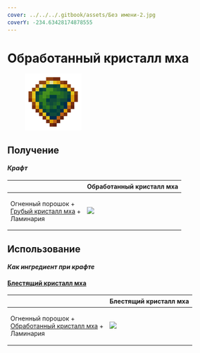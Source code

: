```yaml
---
cover: ../../../.gitbook/assets/Без имени-2.jpg
coverY: -234.63428174878555
---
```


# Обработанный кристалл мха

<figure><img src="../../../.gitbook/assets/moss_gem_2_128.png" alt=""><figcaption></figcaption></figure>

## Получение

#### _Крафт_

| ㅤ                                                                                           | Обработанный кристалл мха                      |
| ------------------------------------------------------------------------------------------- | ---------------------------------------------- |
| <p>Огненный порошок +<br><a href="moss_gem_1.md">Грубый кристалл мха</a> +<br>Ламинария</p> | ![](../../../.gitbook/assets/moss\_gem\_2.png) |

## Использование

#### _Как ингредиент при крафте_

#### [Блестящий кристалл мха](moss\_gem\_3.md)

| ㅤ                                                                                                 | Блестящий кристалл мха                         |
| ------------------------------------------------------------------------------------------------- | ---------------------------------------------- |
| <p>Огненный порошок +<br><a href="moss_gem_2.md">Обработанный кристалл мха</a> +<br>Ламинария</p> | ![](../../../.gitbook/assets/moss\_gem\_3.png) |
